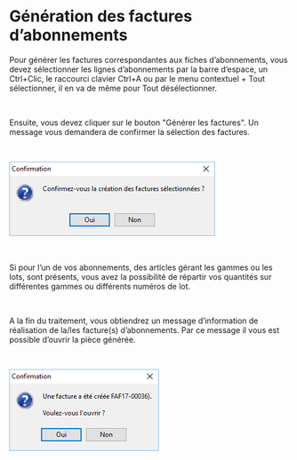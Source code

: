 # Génération des factures d’abonnements
Pour générer les factures correspondantes aux fiches d’abonnements, 
 vous devez sélectionner les lignes d’abonnements par la barre d’espace, 
 un Ctrl+Clic, le raccourci clavier Ctrl+A ou par le menu contextuel + 
 Tout sélectionner, il en va de même pour Tout désélectionner.


 


Ensuite, vous devez cliquer sur le bouton "Générer les factures". 
 Un message vous demandera de confirmer la sélection des factures.


 


![](ConfirmationCreationFactures.png)


 


Si pour l’un de vos abonnements, des articles gérant les gammes ou les 
 lots, sont présents, vous avez la possibilité de répartir vos quantités 
 sur différentes gammes ou différents numéros de lot.


 


A la fin du traitement, vous obtiendrez un message d’information de 
 réalisation de la/les facture(s) d’abonnements. Par ce message il vous 
 est possible d’ouvrir la pièce générée.


 


![](ConfirmationOuvertureFactureCreee.png)


